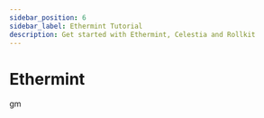 ```yaml
---
sidebar_position: 6
sidebar_label: Ethermint Tutorial
description: Get started with Ethermint, Celestia and Rollkit
---
```


# Ethermint

gm